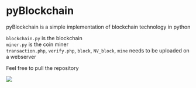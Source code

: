 # pyBlockchain
pyBlockchain is a simple implementation of blockchain technology in python

`blockchain.py` is the blockchain<br>
`miner.py` is the coin miner<br>
`transaction.php`, `verify.php`, `block`, `NV_block`, `mine` needs to be uploaded on a webserver<br>

Feel free to pull the repository

<img src="https://i.imgur.com/h9M0NhJ.gif">

